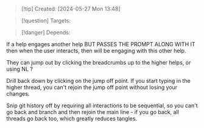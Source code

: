 
>[!tip] Created: [2024-05-27 Mon 13:48]

>[!question] Targets: 

>[!danger] Depends: 

If a help engages another help BUT PASSES THE PROMPT ALONG WITH IT then when the user interacts, then will be engaging with this other help.

They can jump out by clicking the breadcrumbs up to the higher helps, or using NL ?

Drill back down by clicking on the jump off point.
If you start typing in the higher thread, you can't rejoin the jump off point without losing your changes.

Snip git history off by requiring all interactions to be sequential, so you can't go back and branch and then rejoin the main line - if you go back, all threads go back too, which greatly reduces tangles.